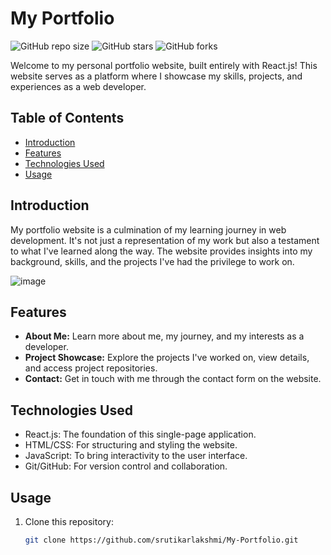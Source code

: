 # My Portfolio

![GitHub repo size](https://img.shields.io/github/repo-size/srutikarlakshmi/My-Portfolio)
![GitHub stars](https://img.shields.io/github/stars/srutikarlakshmi/My-Portfolio)
![GitHub forks](https://img.shields.io/github/forks/srutikarlakshmi/My-Portfolio)

Welcome to my personal portfolio website, built entirely with React.js! This website serves as a platform where I showcase my skills, projects, and experiences as a web developer.

## Table of Contents

- [Introduction](#introduction)
- [Features](#features)
- [Technologies Used](#technologies-used)
- [Usage](#usage)

## Introduction

My portfolio website is a culmination of my learning journey in web development. It's not just a representation of my work but also a testament to what I've learned along the way. The website provides insights into my background, skills, and the projects I've had the privilege to work on.

![image](https://github.com/srutikarlakshmi/my-portfolio/assets/70003848/6ac8ba24-33d4-42be-82a4-4e7034cf3006)


## Features

- **About Me:** Learn more about me, my journey, and my interests as a developer.
- **Project Showcase:** Explore the projects I've worked on, view details, and access project repositories.
- **Contact:** Get in touch with me through the contact form on the website.

## Technologies Used

- React.js: The foundation of this single-page application.
- HTML/CSS: For structuring and styling the website.
- JavaScript: To bring interactivity to the user interface.
- Git/GitHub: For version control and collaboration.

## Usage

1. Clone this repository:

   ```bash
   git clone https://github.com/srutikarlakshmi/My-Portfolio.git
